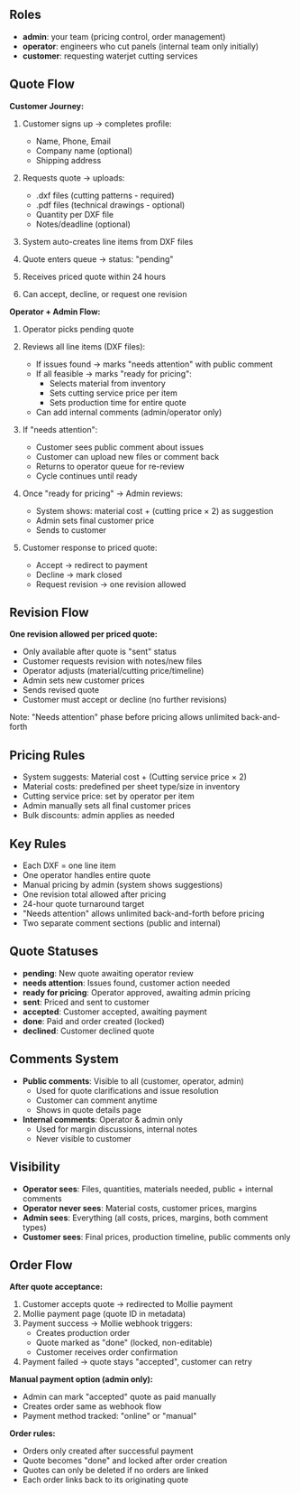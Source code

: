 ## Roles
- **admin**: your team (pricing control, order management)
- **operator**: engineers who cut panels (internal team only initially)
- **customer**: requesting waterjet cutting services

## Quote Flow

**Customer Journey:**
1. Customer signs up → completes profile:
   - Name, Phone, Email
   - Company name (optional)
   - Shipping address
   
2. Requests quote → uploads:
   - .dxf files (cutting patterns - required)
   - .pdf files (technical drawings - optional)
   - Quantity per DXF file
   - Notes/deadline (optional)
   
3. System auto-creates line items from DXF files
4. Quote enters queue → status: "pending"
5. Receives priced quote within 24 hours
6. Can accept, decline, or request one revision

**Operator + Admin Flow:**
1. Operator picks pending quote
2. Reviews all line items (DXF files):
   - If issues found → marks "needs attention" with public comment
   - If all feasible → marks "ready for pricing":
     * Selects material from inventory
     * Sets cutting service price per item
     * Sets production time for entire quote
   - Can add internal comments (admin/operator only)
   
3. If "needs attention":
   - Customer sees public comment about issues
   - Customer can upload new files or comment back
   - Returns to operator queue for re-review
   - Cycle continues until ready
   
4. Once "ready for pricing" → Admin reviews:
   - System shows: material cost + (cutting price × 2) as suggestion
   - Admin sets final customer price
   - Sends to customer

5. Customer response to priced quote:
   - Accept → redirect to payment
   - Decline → mark closed
   - Request revision → one revision allowed

## Revision Flow

**One revision allowed per priced quote:**
- Only available after quote is "sent" status
- Customer requests revision with notes/new files
- Operator adjusts (material/cutting price/timeline)
- Admin sets new customer prices
- Sends revised quote
- Customer must accept or decline (no further revisions)

Note: "Needs attention" phase before pricing allows unlimited back-and-forth

## Pricing Rules
- System suggests: Material cost + (Cutting service price × 2)
- Material costs: predefined per sheet type/size in inventory
- Cutting service price: set by operator per item
- Admin manually sets all final customer prices
- Bulk discounts: admin applies as needed

## Key Rules
- Each DXF = one line item
- One operator handles entire quote
- Manual pricing by admin (system shows suggestions)
- One revision total allowed after pricing
- 24-hour quote turnaround target
- "Needs attention" allows unlimited back-and-forth before pricing
- Two separate comment sections (public and internal)

## Quote Statuses
- **pending**: New quote awaiting operator review
- **needs attention**: Issues found, customer action needed
- **ready for pricing**: Operator approved, awaiting admin pricing
- **sent**: Priced and sent to customer
- **accepted**: Customer accepted, awaiting payment
- **done**: Paid and order created (locked)
- **declined**: Customer declined quote

## Comments System
- **Public comments**: Visible to all (customer, operator, admin)
  - Used for quote clarifications and issue resolution
  - Customer can comment anytime
  - Shows in quote details page
- **Internal comments**: Operator & admin only
  - Used for margin discussions, internal notes
  - Never visible to customer

## Visibility
- **Operator sees**: Files, quantities, materials needed, public + internal comments
- **Operator never sees**: Material costs, customer prices, margins
- **Admin sees**: Everything (all costs, prices, margins, both comment types)
- **Customer sees**: Final prices, production timeline, public comments only

## Order Flow

**After quote acceptance:**
1. Customer accepts quote → redirected to Mollie payment
2. Mollie payment page (quote ID in metadata)
3. Payment success → Mollie webhook triggers:
   - Creates production order
   - Quote marked as "done" (locked, non-editable)
   - Customer receives order confirmation
4. Payment failed → quote stays "accepted", customer can retry

**Manual payment option (admin only):**
- Admin can mark "accepted" quote as paid manually
- Creates order same as webhook flow
- Payment method tracked: "online" or "manual"

**Order rules:**
- Orders only created after successful payment
- Quote becomes "done" and locked after order creation
- Quotes can only be deleted if no orders are linked
- Each order links back to its originating quote